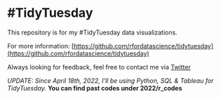 # #TidyTuesday

This repository is for my #TidyTuesday data visualizations.

For more information: [https://github.com/rfordatascience/tidytuesday](https://github.com/rfordatascience/tidytuesday)

Always looking for feedback, feel free to contact me via [Twitter](https://twitter.com/valdezdata)

_UPDATE: Since April 18th, 2022, I'll be using Python, SQL & Tableau for TidyTuesday._
**You can find past codes under 2022/r_codes**
